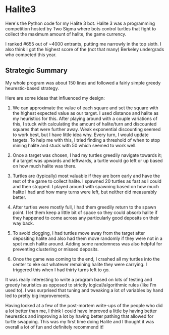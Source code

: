 # Halite3
Here's the Python code for my Halite 3 bot. Halite 3 was a programming competition hosted by Two Sigma where bots control turtles that fight to collect the maximum amount of halite, the game currency. 


I ranked #655 out of ~4000 entrants, putting me narrowly in the top sixth. I also think I got the highest score of the (not that many) Berkeley undergrads who competed this year.

## Strategic Summary
My whole program was about 150 lines and followed a fairly simple greedy heurestic-based strategy.

Here are some ideas that influenced my design:

1) We can approximate the value of each square and set the square with the highest expected value as our target. I used distance and halite as my heuristics for this. After playing around with a couple variations of this, I stuck with calculating the amount of halite/turn and discounted squares that were further away. Weak exponential discounting seemed to work best, but I have little idea why. Every turn, I would update targets. To help me with this, I tried finding a threshold of when to stop mining halite and stuck with 50 which seemed to work well.

2) Once a target was chosen, I had my turtles greedily navigate towards it; if a target was upwards and leftwards, a turtle would go left or up based on how much halite was there.

3) Turtles are (typically) most valuable if they are born early and have the rest of the game to collect halite. I spawned 20 turtles as fast as I could and then stopped. I played around with spawning based on how much halite I had and how many turns were left, but neither did measurably better.

4) After turtles were mostly full, I had them greedily return to the spawn point. I let them keep a little bit of space so they could absorb halite if they happened to come across any particularly good deposits on their way back.

5) To avoid clogging, I had turtles move away from the target after depositing halite and also had them move randomly if they were not in a spot much halite around. Adding some randomness was also helpful for preventing clustering or missed deposits.

6) Once the game was coming to the end, I crashed all my turtles into the center to eke out whatever remaining halite they were carrying. I triggered this when I had thirty turns left to go.

It was really interesting to write a program based on lots of testing and greedy heuristics as opposed to strictly logical/algorithmic rules (like I'm used to). I was surprised that tuning and tweaking a lot of variables by hand led to pretty big improvements. 

Having looked at a few of the post-mortem write-ups of the people who did a lot better than me, I think I could have improved a little by having better heurestics and improving a lot by having better pathing that allowed for turtle swapping. This was my first time doing Halite and I thought it was overall a lot of fun and definitely recommend it!


